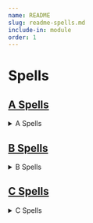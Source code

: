 ```yaml
---
name: README
slug: readme-spells.md
include-in: module
order: 1
---
```


# Spells

## [A Spells](/page/spells-a.md)

<details>
<summary>A Spells</summary>

* [Acid Arrow](/spell/acid-arrow)
* [Acid Splash](/spell/acid-splash)
* [Aid](/spell/aid)
* [Alarm](/spell/alarm)
* [Alter Self](/spell/alter-self/)
* [Animal Friendship](/spell/animal-friendship)
* [Animal Messenger](/spell/animal-messenger)
* [Animal Shapes](/spell/animal-shapes)
* [Animate Dead](/spell/animate-dead)
* [Animate Objects](/spell/animate-objects)
* [Antilife Shell](/spell/antilife-shell)
* [Antimagic Field](/spell/antimagic-field)
* [Anipathy/Sympathy](/spell/antipathysympathy)
* [Arcane Eye](/spell/arcane-eye)
* [Arcane Hand](/spell/arcane-hand)
* [Arcane Lock](/spell/arcane-lock)
* [Arcane Sword](/spell/arcane-sword)
* [Arcanist's Magic Aura](/spell/arcanists-magic-aura)
* [Astral Projection](/spell/astral-projection)
* [Augury](/spell/augury)
* [Awaken](/spell/awaken)

</details>

## [B Spells](/page/spells-b.md)
<details>
<summary>B Spells</summary>

* [Bane](/spell/bane)
* [Banishment](/spell/banishment)
* [Barkskin](/spell/barkskin)
* [Beacon of Hope](/spell/beacon-of-hope)
* [Bestow Curse](/spell/bestow-curse)
* [Black Tentacles](/spell/black-tentacles)
* [Blade Barrier](/spell/blade-barrier)
* [Bless](/spell/bless)
* [Blight](/spell/blight)
* [Blindness/Deafness](/spell/blindnessdeafness)
* [Blink](/spell/blink)
* [Blur](/spell/blur)
* [Branding Smite](/spell/branding-smite)
* [Burning Hands](/spell/burning-hands)

</details>

## [C Spells](/page/spells-c.md)
<details>
<summary>C Spells</summary>

* [Call Lightning](/spell/call-lightning)
* [Calm Emotions](/spell/calm-emotions)
* [Chain Lightning](/spell/chain-lightning)
* [Charm Person](/spell/charm-person)
* [Chill Touch](/spell/chill-touch)
* [Circle of Death](/spell/circle-of-death)
* [Clairvoyance](/spell/clairvoyance)
* [Clone](/spell/clone)
* [Cloudkill](/spell/cloudkill)
* [Color Spray](/spell/color-spray)
* [Command](/spell/command)
* [Commune](/spell/commune)
* [Commune with Nature](/spell/commune-with-nature)
* [Comprehend Languages](/spell/comprehend-languages)
* [Compulsion](/spell/compulsion)
* [Cone of Cold](/spell/cone-of-cold)
* [Confusion](/spell/confusion)
* [Conjure Animals](/spell/conjure-animals)
* [Conjure Celestial](/spell/conjure-celestial)
* [Conjure Elemental](/spell/conjure-elemental)
* [Conjure Fey](/spell/conjure-fey)
* [Conjure Minor Elementals](/spell/conjure-minor-elementals)
* [Conjure Woodland Beings](/spell/conjure-woodland-beings)
* [Contact Other Plane](/spell/contact-other-plane)
* [Contagion](/spell/contagion)
* [Contingency](/spell/contingency)
* [Continual Flame](/spell/continual-flame)
* [Control Water](/spell/control-water)
* [Control Weather](/spell/control-weather)
* [Counterspell](/spell/counterspell)
* [Create Food and Water](/spell/create-food-and-water)
* [Create Undead](/spell/create-undead)
* [Create or Destroy Water](/spell/create-or-destroy-water)
* [Creation](/spell/creation)
* [Cure Wounds](/spell/cure-wounds)

</details>